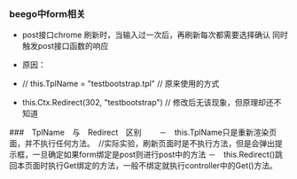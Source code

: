 ### beego中form相关 
- post接口chrome 刷新时，当输入过一次后，再刷新每次都需要选择确认 
  同时触发post接口函数的响应 
  
- 原因： 
- 	//	this.TplName = "testbootstrap.tpl"    // 原来使用的方式 
- this.Ctx.Redirect(302, "testbootstrap")  // 修改后无该现象，但原理却还不知道

###　TplName　与　Redirect　区别　　
－　this.TplName只是重新渲染页面，并不执行任何方法。　//实际实验，刷新页面时是不执行方法，但是会弹出提示框，一旦确定如果form绑定是post则进行post中的方法
－　this.Redirect()跳回本页面时执行Get绑定的方法，一般不绑定就执行controller中的Get()方法。
